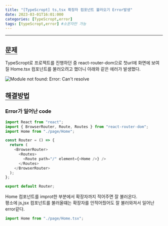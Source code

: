 ```yaml
---
title: "[TypeScropt] ts,tsx 확장자 컴포넌트 불러오기 Error발생"
date: 2023-03-01T16:01:000
categories: [TypeScropt,error]
tags: [typeScropt,error] #소문자만 가능
---
```


---

## <b style="border-bottom:2px solid gray">문제</b>
<p>TypeScropt로 프로젝트를 진행하던 중 react-router-dom으로 첫url에 화면에 보여질 Home.tsx 컴포넌트를 불러오려고 했더니 아래와 같은 에러가 발생했다.</p>
<img src="https://user-images.githubusercontent.com/88264006/222068777-311f0684-c655-4bcb-a074-384a9442c67a.png" alt="Module not found: Error: Can't resolve"/>

## <b style="border-bottom:2px solid gray">해결방법</b>

### Error가 일어난 code
```js
import React from "react";
import { BrowserRouter, Route, Routes } from "react-router-dom";
import Home from "./page/Home";

const Router = () => {
  return (
    <BrowserRouter>
      <Routes>
        <Route path="/" element={<Home />} />
      </Routes>
    </BrowserRouter>
  );
};

export default Router;
```

Home 컴포넌트를 improt한 부분에서 확장자까지 적어주면 잘 불러온다.<br/>
평소에 js,jsx 컴포넌트를 불러올떄는 확장자를 안적어줬어도 잘 불러와져서 일어난 error같다.

```js
import Home from "./page/Home.tsx";
```